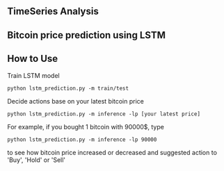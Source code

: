 ## TimeSeries Analysis

## Bitcoin price prediction using LSTM

## How to Use
Train LSTM model
```
python lstm_prediction.py -m train/test
```

Decide actions base on your latest bitcoin price
```
python lstm_prediction.py -m inference -lp [your latest price]
```
For example, if you bought 1 bitcoin with 90000$, type 
```
python lstm_prediction.py -m inference -lp 90000
```
to see how bitcoin price increased or decreased and suggested action to 'Buy', 'Hold' or 'Sell' 